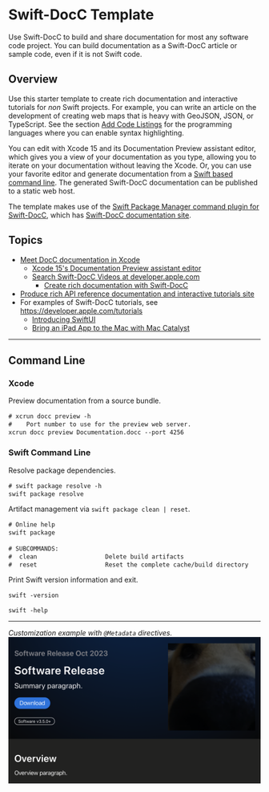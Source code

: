 # Swift-DocC Template

Use Swift-DocC to build and share documentation for most any software code project.  You can build documentation as a Swift-DocC article or sample code, even if it is not Swift code.  

## Overview

Use this starter template to create rich documentation and interactive tutorials for *non* Swift projects.  For example, you can write an article on the development of creating web maps that is heavy with GeoJSON, JSON, or TypeScript.  See the section [Add Code Listings][Add Code Listings] for the programming languages where you can enable syntax highlighting.

You can edit with Xcode 15 and its Documentation Preview assistant editor, which gives you a view of your documentation as you type, allowing you to iterate on your documentation without leaving the Xcode.  Or, you can use your favorite editor and generate documentation from a [Swift based command line][Swift based command line].  The generated Swift-DocC documentation can be published to a static web host.

The template makes use of the [Swift Package Manager command plugin for Swift-DocC][Swift Package Manager command plugin for Swift-DocC], which has [Swift-DocC documentation site][Swift-DocC documentation site].

[Swift based command line]: [https://www.swift.org/install] "Swift development is officially supported on Apple platforms, Linux, and Windows."
[Add Code Listings]: [https://www.swift.org/documentation/docc/formatting-your-documentation-content#Add-Code-Listings] "code listings, or fenced code blocks"
[Swift Package Manager command plugin for Swift-DocC]: [https://github.com/apple/swift-docc-plugin] "The Swift-DocC plugin is a Swift Package Manager command plugin that supports building documentation for SwiftPM libraries and executables."
[Swift-DocC documentation site]: [https://apple.github.io/swift-docc-plugin/documentation/swiftdoccplugin] "Swift-DocC documentation for the plugin."

## Topics

* [Meet DocC documentation in Xcode](https://developer.apple.com/videos/play/wwdc2021/10166 "site: developer.apple.com")
  * [Xcode 15's Documentation Preview assistant editor](https://developer.apple.com/videos/play/wwdc2023/10244/?time=485 "Video demo of Documentation Preview at developer.apple.com")
  * [Search Swift-DocC Videos at developer.apple.com](https://developer.apple.com/search/?q=docc&type=Videos "Search Swift-DocC Videos at Apple")
    * [Create rich documentation with Swift-DocC](https://developer.apple.com/wwdc23/10244 "Swift-Doc video at developer.apple.com")
* [Produce rich API reference documentation and interactive tutorials site](https://www.swift.org/documentation/docc "swift.org version of Swift-DocC")
* For examples of Swift-DocC tutorials, see <https://developer.apple.com/tutorials>
  * [Introducing SwiftUI](https://developer.apple.com/tutorials/SwiftUI "SwiftUI Tutorials at developer.apple.com")
  * [Bring an iPad App to the Mac with Mac Catalyst](https://developer.apple.com/tutorials/Mac-Catalyst "Mac Catalyst Tutorials at developer.apple.com")

---

## Command Line

### Xcode

Preview documentation from a source bundle.

```console
# xcrun docc preview -h
#    Port number to use for the preview web server.
xcrun docc preview Documentation.docc --port 4256
```

### Swift Command Line

Resolve package dependencies.

```console
# swift package resolve -h
swift package resolve
```

Artifact management via `swift package clean | reset`.

```console
# Online help
swift package

# SUBCOMMANDS:
#  clean                   Delete build artifacts
#  reset                   Reset the complete cache/build directory
```

Print Swift version information and exit.

```console
swift -version
```

```console
swift -help
```

---

*Customization example with `@Metadata` directives.*
![Example of some of the @Metadata directives.](Documentation.docc/Resources/Documentation@2x.png)

